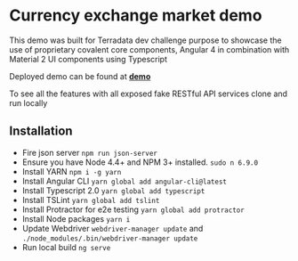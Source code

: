 # Currency exchange market demo

This demo was built for Terradata dev challenge purpose to showcase the use of proprietary covalent core components, 
Angular 4 in combination with Material 2 UI components using Typescript

Deployed demo can be found at  [**demo**](https://currency-market.herokuapp.com/)

To see all the features with all exposed fake RESTful API services clone and run locally

## Installation


* Fire json server `npm run json-server`
* Ensure you have Node 4.4+ and NPM 3+ installed. `sudo n 6.9.0`
* Install YARN `npm i -g yarn`
* Install Angular CLI `yarn global add angular-cli@latest`
* Install Typescript 2.0 `yarn global add typescript`
* Install TSLint `yarn global add tslint`
* Install Protractor for e2e testing `yarn global add protractor`
* Install Node packages `yarn i`
* Update Webdriver `webdriver-manager update` and `./node_modules/.bin/webdriver-manager update`
* Run local build `ng serve`




